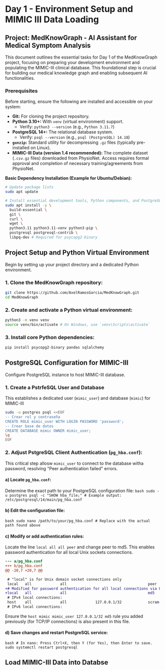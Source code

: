 # Day 1 - Environment Setup and MIMIC III Data Loading

## Project: MedKnowGraph - AI Assistant for Medical Symptom Analysis

This document outlines the essential tasks for Day 1 of the MedKnowGraph project, focusing on preparing your development environment and populating the MIMIC-III clinical database. This foundational step is crucial for building our medical knowledge graph and enabling subsequent AI functionalities.

### Prerequisites

Before starting, ensure the following are installed and accessible on your system:

* **Git:** For cloning the project repository.
* **Python 3.10+:** With `venv` (virtual environment) support.
    * Verify: `python3 --version` (e.g., `Python 3.11.7`)
* **PostgreSQL 14+:** The relational database system.
    * Verify: `psql --version` (e.g., `psql (PostgreSQL) 14.18`)
* **`gunzip`:** Standard utility for decompressing `.gz` files (typically pre-installed on Linux).
* **MIMIC-III Data (version 1.4 recommended):** The complete dataset (`.csv.gz` files) downloaded from PhysioNet. Access requires formal approval and completion of necessary training/agreements from PhysioNet.

**Basic Dependency Installation (Example for Ubuntu/Debian):**

```bash
# Update package lists
sudo apt update

# Install essential development tools, Python components, and PostgreSQL
sudo apt install -y \
  build-essential \
  git \
  curl \
  wget \
  python3.11 python3.11-venv python3-pip \
  postgresql postgresql-contrib \
  libpq-dev # Required for psycopg2-binary
```
## Project Setup and Python Virtual Environment

Begin by setting up your project directory and a dedicated Python environment.

### 1. Clone the MedKnowGraph repository:
```bash
git clone https://github.com/AxelRamosGarcia/MedKnowGraph.git
cd MedKnowGraph
```

### 2. Create and activate a Python virtual environment:
```bash
python3 -m venv venv
source venv/bin/activate # On Windows, use `venv\Scripts\activate`
```

### 3. Install core Python dependencies:
```bash
pip install psycopg2-binary pandas sqlalchemy
```
## PostgreSQL Configuration for MIMIC-III

Configure PostgreSQL instance to host MIMIC-III database.

### 1. Create a PstrfeSQL User and Database
This establishes a dedicated user (`mimic_user`) and database (`mimic`) for MIMIC-III
```bash
sudo -u postgres psql <<EOF
-- Crear rol y contraseña
CREATE ROLE mimic_user WITH LOGIN PASSWORD 'password';
-- Crear base de datos
CREATE DATABASE mimic OWNER mimic_user;
\q
EOF
```

### 2. Adjust PstgreSQL Client Authentication (`pg_hba.conf`):

This critical step allosw `mimic_user` to connect to the database witha  password, resolving "Peer authentication failed" errors.

#### a) Locate `pg_hba.conf`:
Determine the exact path to your PostgreSQL configuration file:
`bash sudo -u postgres psql -c "SHOW hba_file;" # Example output: /etc/postgresql/14/main/pg_hba.conf`

#### b) Edit the configuration file:
`bash sudo nano /path/to/your/pg_hba.conf # Replace with the actual path found above`

#### c) Modify or add authentication rules:
Locate the line `local all all peer` and change peer to md5. This enables password authentication for all local Unix sockets connections.

```diff
--- a/pg_hba.conf
+++ b/pg_hba.conf
@@ -20,7 +20,7 @@

 # "local" is for Unix domain socket connections only
 local   all             all                                     peer
+# Modified for password authentication for all local connections via Unix socket:
+local   all             all                                     md5
 # IPv4 local connections:
 host    all             all             127.0.0.1/32            scram-sha-256
 # IPv6 local connections:
```
Ensure the `host mimic mimic_user 127.0.0.1/32 md5` rule you added previously (for TCP/IP connections) is also present in this file.

#### d) Save changes and restart PostgreSQL service:
`bash # In nano: Press Ctrl+X, then Y (for Yes), then Enter to save. sudo systemctl restart postgresql`

## Load MIMIC-III Data into Databse
